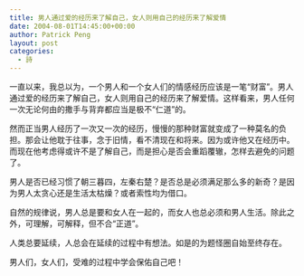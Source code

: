 ```yaml
---
title: 男人通过爱的经历来了解自己，女人则用自己的经历来了解爱情
date: 2004-08-01T14:45:00+00:00
author: Patrick Peng
layout: post
categories:
  - 詩
---
```

一直以来，我总以为，一个男人和一个女人们的情感经历应该是一笔“财富”。男人通过爱的经历来了解自己，女人则用自己的经历来了解爱情。这样看来，男人任何一次无论何由的撒手与背弃都应当是极不“仁道”的。

然而正当男人经历了一次又一次的经历，慢慢的那种财富就变成了一种莫名的负担。那会让他耽于往事，念于旧情，看不清现在和将来。因为或许他又在经历中。而现在他考虑得或许不是了解自己，而是担心是否会重蹈覆辙，怎样去避免的问题了。

男人是否已经习惯了朝三暮四，左秦右楚？是否总是必须满足那么多的新奇？是因为男人太贪心还是生活太枯燥？或者索性均为借口。

自然的规律说，男人总是要和女人在一起的，而女人也总必须和男人生活。除此之外，可理解，可解释，但不合“正道”。

人类总要延续，人总会在延续的过程中有想法。如是的为题怪圈自始至终存在。

男人们，女人们，受难的过程中学会保佑自己吧！